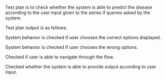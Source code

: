  Test plan is to check whether the system is able to predict the disease according to the user input given to the series if queries asked by the system.
 
  
  Test plan output is as follows: 
  
  System behavior is checked if user chooses the correct options displayed.	
  
  System behavior is checked if user chooses the wrong options. 	
  
  Checked if user is able to navigate through the flow. 	
  
  Checked whether the system is able to provide output according to user input.	
